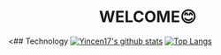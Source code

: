 
# <div align="center">WELCOME😊</div>
<## Technology
[![Yincen17's github stats](https://github-readme-stats.vercel.app/api?username=yincen17)](https://github.com/anuraghazra/github-readme-stats)
[![Top Langs](https://github-readme-stats.vercel.app/api/top-langs/?username=yincen17&)](https://github.com/yincen17&/github-readme-stats)

